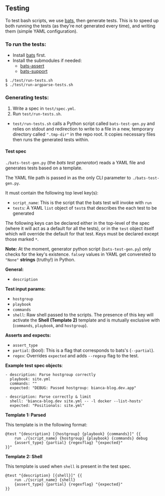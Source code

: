 ## Testing

To test bash scripts, we use [bats](https://github.com/sstephenson/bats), then generate tests. This is to speed up both running the tests (as they're not generated every time), and writing them (simple YAML configuration).

### To run the tests:
- Install [bats](https://github.com/sstephenson/bats) first.
- Install the submodules if needed:
    - [bats-assert](https://github.com/ztombol/bats-assert)
    - [bats-support](https://github.com/ztombol/bats-support)

```shell
$ ./test/run-tests.sh 
$ ./test/run-argparse-tests.sh
```

### Generating tests:

1. Write a spec in `test/spec.yml`.
2. Run `test/run-tests.sh`.

- `test/run-tests.sh` calls a Python script called `bats-test-gen.py` and relies on stdout and redirection to write to a file in a new, temporary directory called `".tmp-dir"` in the repo root. It copies necessary files then runs the generated tests within.

#### Test spec

`./bats-test-gen.py` (the _bats test generator_) reads a YAML file and generates tests based on a template.

The YAML file path is passed in as the only CLI parameter to `./bats-test-gen.py`.

It must contain the following top level key(s):
- `script_name`: This is the script that the bats test will invoke with `run`
- `tests`: A YAML `list` object of `test`s that describes the each test to be generated

The following keys can be declared either in the top-level of the spec (where it will act as a default for all the tests), or in the `test` object itself which will override the default for that test. Keys must be declared except those marked `*`.

**Note:** At the moment, generator python script (`bats-test-gen.py`) only checks for the key's existence. `false`y values in YAML get convereted to `"None"` **strings** (truthy!) in Python. 

**General:**
- `description`

**Test input params:**
- `hostgroup`
- `playbook`
- `commands`
- `shell`: Raw shell passed to the scripts. The presence of this key will activate the **Shell (Template 2)** template and is mutually exclusive with (`commands`, `playbook`, and `hostgroup`).

**Asserts and expects:**
- `assert_type`
- `partial`: (bool): This is a flag that corresponds to bats's (`--partial`). 
- `regex`: Overrides `expected` and adds `--regexp` flag to the test.


**Example test spec objects**:
```
- description: Parse hostgroup correctly
  playbook: site.yml
  commands: ""
  expected: "DEBUG: Passed hostgroup: bianca-blog.dev.app"
```

```
- description: Parse correctly & limit
  shell: 'bianca-blog.dev site.yml -- -l docker --list-hosts'
  expected: "Positionals: site.yml"
```


**Template 1: Parsed**

This template is in the following format:

```
@test "{description} [{hostgroup} {playbook} {commands}]" {{
    run ./{script_name} {hostgroup} {playbook} {commands} debug
    {assert_type} {partial} {regexflag} "{expected}"
}}"
```

**Template 2: Shell** 

This template is used when `shell` is present in the test spec.

```
@test "{description} [{shell}]" {{
    run ./{script_name} {shell}
    {assert_type} {partial} {regexflag} "{expected}"
}}
```